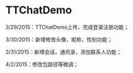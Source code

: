 # TTChatDemo
3/29/2015：TTChatDemo上传，完成登录注册功能；

3/30/2015：新增修改头像，昵称，性别功能；

3/31/2015：新增会话，通讯录，添加联系人功能；

4/2/2015：修改包路径等微调；
